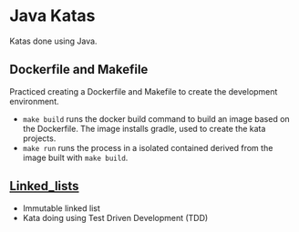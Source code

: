 # Java Katas

Katas done using Java.

## Dockerfile and Makefile
Practiced creating a Dockerfile and Makefile to create the development environment.

- `make build` runs the docker build command to build an image based on the Dockerfile. The image installs gradle, used to create the kata projects.
- `make run` runs the process in a isolated contained derived from the image built with `make build`.

## [Linked_lists](https://github.com/KDvu/katas/tree/master/java/linked_lists)
- Immutable linked list
- Kata doing using Test Driven Development (TDD)

